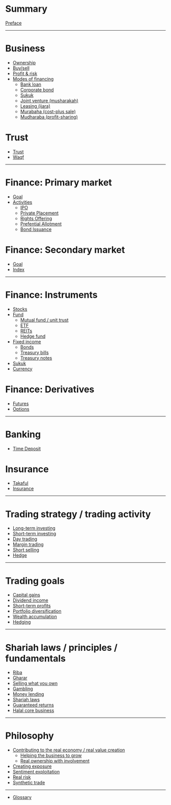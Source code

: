 # Summary

[Preface](./SUMMARY.md)

---

# Business

- [Ownership]()
- [Buy/sell]()
- [Profit & risk]()
- [Modes of financing]()
  - [Bank loan]()
  - [Corporate bond]()
  - [Sukuk]()
  - [Joint venture (musharakah)]()
  - [Leasing (ijara)]()
  - [Murabaha (cost-plus sale)]()
  - [Mudharaba (profit-sharing)]()

# Trust

- [Trust]()
- [Waqf]()

---

# Finance: Primary market

- [Goal](./finance/primary-market/goal.md)
- [Activities]()
  - [IPO]()
  - [Private Placement]()
  - [Rights Offering]()
  - [Prefential Allotment]()
  - [Bond Issuance]()

# Finance: Secondary market

- [Goal](./finance/secondary-market/goal.md)
- [Index](./finance/index.md)

---

# Finance: Instruments

- [Stocks](./finance/stocks.md)
- [Fund](./finance/fund.md)
    - [Mutual fund / unit trust](./finance/unit-trust.md)
    - [ETF](./finance/etf.md)
    - [REITs](./finance/reits.md)
    - [Hedge fund]()
- [Fixed income](./finance/fixed-income.md)
  - [Bonds](./finance/fixed-income/bond.md)
  - [Treasury bills]()
  - [Treasury notes]()
- [Sukuk]()
- [Currency]()

# Finance: Derivatives

- [Futures](./finance/derivatives/futures.md)
- [Options]()

---

# Banking

- [Time Deposit]()

# Insurance

- [Takaful]()
- [Insurance]()

---

# Trading strategy / trading activity

- [Long-term investing]()
- [Short-term investing]()
- [Day trading]()
- [Margin trading](./trading-strategy/margin-trading.md)
- [Short selling](./trading-strategy/short-selling.md)
- [Hedge]()

---

# Trading goals

- [Capital gains]()
- [Dividend income]()
- [Short-term profits]()
- [Portfolio diversification]()
- [Wealth accumulation]()
- [Hedging]()

---

# Shariah laws / principles / fundamentals

- [Riba](./shariah-laws/riba.md)
- [Gharar](./shariah-laws/gharar.md)
- [Selling what you own](./shariah-laws/selling-what-you-own.md)
- [Gambling](./shariah-laws/gambling.md)
- [Money lending](./money-lending.md)
- [Shariah laws](./shariah-laws.md)
- [Guaranteed returns](./shariah-laws/guaranteed-returns.md)
- [Halal core business]()

---

# Philosophy

- [Contributing to the real economy / real value creation](./shariah-laws/real-economic-activity.md)
  - [Helping the business to grow]()
  - [Real ownership with involvement]()
- [Creating exposure]()
- [Sentiment exploitation]()
- [Real risk]()
- [Synthetic trade]()

---

- [Glossary](./glossary.md)
